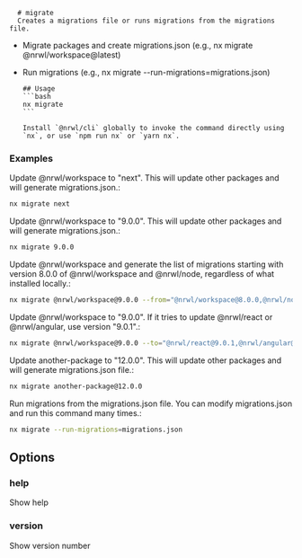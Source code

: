       # migrate
      Creates a migrations file or runs migrations from the migrations file.

- Migrate packages and create migrations.json (e.g., nx migrate @nrwl/workspace@latest)
- Run migrations (e.g., nx migrate --run-migrations=migrations.json)


      ## Usage
      ```bash
      nx migrate
      ```

      Install `@nrwl/cli` globally to invoke the command directly using `nx`, or use `npm run nx` or `yarn nx`.

### Examples

Update @nrwl/workspace to "next". This will update other packages and will generate migrations.json.:

```bash
nx migrate next
```

Update @nrwl/workspace to "9.0.0". This will update other packages and will generate migrations.json.:

```bash
nx migrate 9.0.0
```

Update @nrwl/workspace and generate the list of migrations starting with version 8.0.0 of @nrwl/workspace and @nrwl/node, regardless of what installed locally.:

```bash
nx migrate @nrwl/workspace@9.0.0 --from="@nrwl/workspace@8.0.0,@nrwl/node@8.0.0"
```

Update @nrwl/workspace to "9.0.0". If it tries to update @nrwl/react or @nrwl/angular, use version "9.0.1".:

```bash
nx migrate @nrwl/workspace@9.0.0 --to="@nrwl/react@9.0.1,@nrwl/angular@9.0.1"
```

Update another-package to "12.0.0". This will update other packages and will generate migrations.json file.:

```bash
nx migrate another-package@12.0.0
```

Run migrations from the migrations.json file. You can modify migrations.json and run this command many times.:

```bash
nx migrate --run-migrations=migrations.json
```

## Options

### help

Show help

### version

Show version number
